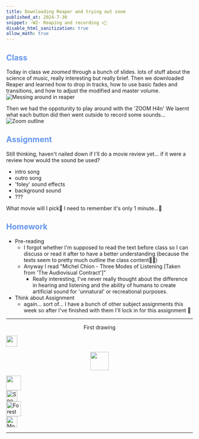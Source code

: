 ```yaml
---
title: Downloading Reaper and trying out zoom
published_at: 2024-7-30
snippet: -W2- Reaping and recording 💀🎤
disable_html_sanitization: true
allow_math: true
---
```


<h2 style="color:CornflowerBlue;">Class</h2>

Today in class we *zoomed* through a bunch of slides. lots of stuff about the science of music, really interesting but really brief.
Then we downloaded Reaper and learned how to drop in tracks, how to use basic fades and transitions, and how to adjust the modified and master volume.
![Messing around in reaper](/w2/ReaperDay1.png)

Then we had the oppotunity to play around with the 'ZOOM H4n'
We laernt what each button did then went outside to record some sounds...
![Zoom outline](/w2/ZoomAnnotated.png)

<h2 style="color:CornflowerBlue;">Assignment</h2>

Still thinking, haven't nailed down if I'll do a movie review yet...
if it were a review how would the sound be used?
- intro song
- outro song
- 'foley' sound effects
- background sound
- ???

What movie will I pick🤔
I need to remember it's only 1 minute...🙊

<h2 style="color:CornflowerBlue;">Homework</h2>

- Pre-reading
    - I forgot whether I'm supposed to read the text before class so I can discuss or read it after to have a better understanding (because the texts seem to pretty much outline the class content🤷‍♂️)
    - Anyway I read "Michel Chion - Three Modes of Listening [Taken from 'The Audiovisual Contract']"
        - Really interesting, I've never really thought about the difference in hearing and listening and the ability of humans to create artificial sound for 'unnatural' or recreational purposes.
- Think about Assignment 
    - again... sort of... I have a bunch of other subject assignments this week so after I've finished with them I'll lock in for this assignment 🫡

---

<p style="text-align: center;">First drawing</p>



<a href="/01-first-blog-post">
<img src="/Images/Union-3.png" width="30" height="30">
</a>

<p style="text-align: center;">
<a href="/">
<img src="/Images/Union-2.png" width="50" height="50">
</a>
</p>

<a href="/03-learning-reaper-pt2">
<img src="/Images/Union.png" width="40" height="40">
</a>

<div class="row">
  <div class="column">
    <img src="/Images/Union-3.png" alt="Snow" width= "30">
  </div>
  <div class="column">
    <img src="/Images/Union-2.png" alt="Forest" width= "40">
  </div>
  <div class="column">
    <img src="/Images/Union.png" alt="Mountains" width= "30">
  </div>
</div>

---
